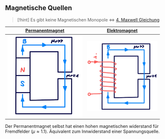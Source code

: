 ## Magnetische Quellen

> [!hint] Es gibt keine Magnetischen Monopole $\iff$ [4. Maxwell Gleichung](Maxwell.md#^MW4)

| [Permanentmagnet](../Physik/Permanentmagnet.md) | [Elektromagnet](../Physik/Elektromagnet.md) |
| :---------------------------------------------: | :-----------------------------------------: |
|    ![invert_dark\|300](assets/PermMagn.png)     |  ![invert_dark\|300](assets/ElektMagn.png)  |

Der Permanentmagnet selbst hat einen hohen magnetischen widerstand für Fremdfelder ($\mu \approx 1.1$). Äquivalent zum Innwiderstand einer Spannungsquelle.